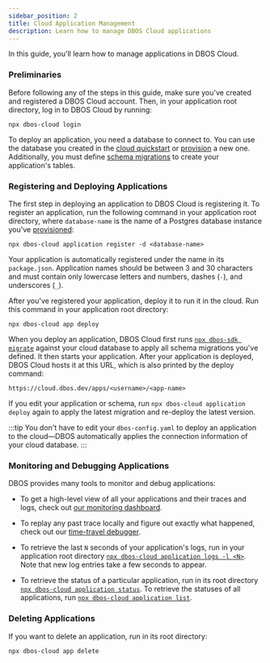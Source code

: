 ```yaml
---
sidebar_position: 2
title: Cloud Application Management
description: Learn how to manage DBOS Cloud applications
---
```


In this guide, you'll learn how to manage applications in DBOS Cloud.

### Preliminaries

Before following any of the steps in this guide, make sure you've created and registered a DBOS Cloud account.
Then, in your application root directory, log in to DBOS Cloud by running:

```
npx dbos-cloud login
```

To deploy an application, you need a database to connect to.
You can use the database you created in the [cloud quickstart](../getting-started/quickstart-cloud.md) or [provision](./database-management.md#provisioning-database-instances) a new one.
Additionally, you must define [schema migrations](./database-management.md#database-schema-management) to create your application's tables.

### Registering and Deploying Applications

The first step in deploying an application to DBOS Cloud is registering it.
To register an application, run the following command in your application root directory, where `database-name` is the name of a Postgres database instance you've [provisioned](./database-management.md#provisioning-database-instances):

```
npx dbos-cloud application register -d <database-name>
```

Your application is automatically registered under the name in its `package.json`.
Application names should be between 3 and 30 characters and must contain only lowercase letters and numbers, dashes (`-`), and underscores (`_`).

After you've registered your application, deploy it to run it in the cloud.
Run this command in your application root directory:

```
npx dbos-cloud app deploy
```

When you deploy an application, DBOS Cloud first runs [`npx dbos-sdk migrate`](../api-reference/cli.md#npx-dbos-sdk-migrate) against your cloud database to apply all schema migrations you've defined.
It then starts your application.
After your application is deployed, DBOS Cloud hosts it at this URL, which is also printed by the deploy command:

```
https://cloud.dbos.dev/apps/<username>/<app-name>
```

If you edit your application or schema, run `npx dbos-cloud application deploy` again to apply the latest migration and re-deploy the latest version.

:::tip
You don't have to edit your `dbos-config.yaml` to deploy an application to the cloud&#8212;DBOS automatically applies the connection information of your cloud database.
:::

### Monitoring and Debugging Applications

DBOS provides many tools to monitor and debug applications:

- To get a high-level view of all your applications and their traces and logs, check out [our monitoring dashboard](./monitoring-dashboard).

- To replay any past trace locally and figure out exactly what happened, check out our [time-travel debugger](./timetravel-debugging).

- To retrieve the last `N` seconds of your application's logs, run in your application root directory [`npx dbos-cloud application logs -l <N>`](../api-reference/cloud-cli.md#npx-dbos-cloud-application-logs). Note that new log entries take a few seconds to appear.

- To retrieve the status of a particular application, run in its root directory [`npx dbos-cloud application status`](../api-reference/cloud-cli.md#npx-dbos-cloud-application-status). To retrieve the statuses of all applications, run [`npx dbos-cloud application list`](../api-reference/cloud-cli.md#npx-dbos-cloud-application-list).

### Deleting Applications

If you want to delete an application, run in its root directory:

```
npx dbos-cloud app delete
```
